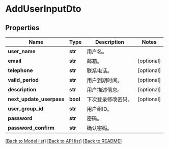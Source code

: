 # AddUserInputDto

## Properties
Name | Type | Description | Notes
------------ | ------------- | ------------- | -------------
**user_name** | **str** | 用户名。 | 
**email** | **str** | 邮箱。 | [optional] 
**telephone** | **str** | 联系电话。 | [optional] 
**vaild_period** | **str** | 用户到期时间。 | [optional] 
**description** | **str** | 用户描述信息。 | [optional] 
**next_update_userpass** | **bool** | 下次登录修改密码。 | [optional] 
**user_group_id** | **str** | 用户组ID。 | 
**password** | **str** | 密码。 | 
**password_confirm** | **str** | 确认密码。 | 

[[Back to Model list]](../README.md#documentation-for-models) [[Back to API list]](../README.md#documentation-for-api-endpoints) [[Back to README]](../README.md)


